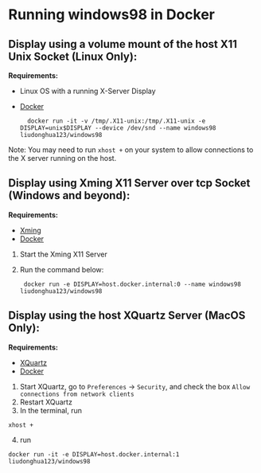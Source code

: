 # Running windows98 in Docker

## Display using a volume mount of the host X11 Unix Socket (Linux Only):

**Requirements:**
* Linux OS with a running X-Server Display
* [Docker](http://docker.io) 

        docker run -it -v /tmp/.X11-unix:/tmp/.X11-unix -e DISPLAY=unix$DISPLAY --device /dev/snd --name windows98 liudonghua123/windows98


Note: You may need to run `xhost +` on your system to allow connections to the X server running on the host.

## Display using Xming X11 Server over tcp Socket (Windows and beyond):

**Requirements:**
* [Xming](https://sourceforge.net/projects/xming/)
* [Docker](http://docker.io) 

1. Start the Xming X11 Server
2. Run the command below:

        docker run -e DISPLAY=host.docker.internal:0 --name windows98 liudonghua123/windows98

## Display using the host XQuartz Server (MacOS Only):
**Requirements:**
* [XQuartz](https://www.xquartz.org/)
* [Docker](http://docker.io) 

1. Start XQuartz, go to `Preferences` -> `Security`, and check the box `Allow connections from network clients`
2. Restart XQuartz
3. In the terminal, run 
```
xhost +
```
4. run 
```
docker run -it -e DISPLAY=host.docker.internal:1 liudonghua123/windows98
```
